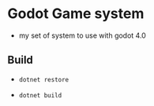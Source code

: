 # Godot Game system
- my set of system to use with godot 4.0

## Build
- ```bash
  dotnet restore
  ```
- ```bash
  dotnet build
  ```
